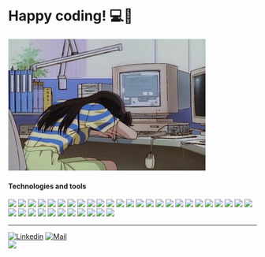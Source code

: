 

# Happy coding! 💻👋
<img src="gif2.gif" />

#### Technologies and tools
<p>
	<img src="https://img.shields.io/badge/-Visual%20Studio%20Code-23A9F2?style=flat-square&logo=Visual%20Studio%20Code&logoColor=white"/>
	<img src="https://img.shields.io/badge/-Github-181717?style=flat-square&logo=GitHub&logoColor=white"/>
	<img src="https://img.shields.io/badge/-Git-F44D27?style=flat-square&logo=Git&logoColor=white"/>
	<img src="https://img.shields.io/badge/-NPM-CB3837?style=flat-square&logo=NPM&logoColor=white"/>
	<img src="https://img.shields.io/badge/-Apache-D22128?style=flat-square&logo=Apache&logoColor=white"/>
	<img src="https://img.shields.io/badge/-Trello-0079BF?style=flat-square&logo=Trello&logoColor=white"/>
	<img src="https://img.shields.io/badge/-Slack-E01563?style=flat-square&logo=Slack&logoColor=white"/>
	<img src="https://img.shields.io/badge/-MySQL-F29111?style=flat-square&logo=MySQL&logoColor=white"/>
	<img src="https://img.shields.io/badge/-Laravel-F55247?style=flat-square&logo=Laravel&logoColor=white"/>
	<img src="https://img.shields.io/badge/-HTML5-E34F26?style=flat-square&logo=HTML5&logoColor=white"/>
	<img src="https://img.shields.io/badge/-CSS3-1572B6?style=flat-square&logo=CSS3&logoColor=white"/>
	<img src="https://img.shields.io/badge/-Sass-CC6699?style=flat-square&logo=Sass&logoColor=white"/>
	<img src="https://img.shields.io/badge/-Bootstrap-7952B3?style=flat-square&logo=Bootstrap&logoColor=white"/>
	<img src="https://img.shields.io/badge/-Wordpress-21759B?style=flat-square&logo=Wordpress&logoColor=white"/>
	<img src="https://img.shields.io/badge/-MongoDB-47A248?style=flat-square&logo=MongoDB&logoColor=white"/>
	<img src="https://img.shields.io/badge/-Postman-FF6C37?style=flat-square&logo=Postman&logoColor=white"/>
	<img src="https://img.shields.io/badge/-Flutter-02569B?style=flat-square&logo=Flutter&logoColor=white"/>
	<img src="https://img.shields.io/badge/-jQuery-0769AD?style=flat-square&logo=jQuery&logoColor=white"/>
	<img src="https://img.shields.io/badge/-JavaScript-F7DF1E?style=flat-square&logo=JavaScript&logoColor=white"/>
	<img src="https://img.shields.io/badge/-React-61DAFB?style=flat-square&logo=React&logoColor=white"/>
	<img src="https://img.shields.io/badge/-Redux-764ABC?style=flat-square&logo=Redux&logoColor=white"/>
	<img src="https://img.shields.io/badge/-Node.js-339933?style=flat-square&logo=Node.js&logoColor=white"/>
	<img src="https://img.shields.io/badge/-Socket.io-010101?style=flat-square&logo=Socket.io&logoColor=white"/>
	<img src="https://img.shields.io/badge/-Express-000000?style=flat-square&logo=Express&logoColor=white"/>
	<img src="https://img.shields.io/badge/-XAMPP-FB7A24?style=flat-square&logo=XAMPP&logoColor=white"/>
	<img src="https://img.shields.io/badge/-Composer-885630?style=flat-square&logo=Composer&logoColor=white"/>
	<img src="https://img.shields.io/badge/-Dart-0175C2?style=flat-square&logo=Dart&logoColor=white"/>
	<img src="https://img.shields.io/badge/-WooCommerce-96588A?style=flat-square&logo=WooCommerce&logoColor=white"/>
	<img src="https://img.shields.io/badge/-PHP-777BB4?style=flat-square&logo=PHP&logoColor=white"/>
	<img src="https://img.shields.io/badge/-Windows-0078D6?style=flat-square&logo=Windows&logoColor=white"/>
	<img src="https://img.shields.io/badge/-Android-3DDC84?style=flat-square&logo=Android&logoColor=white"/>
	<img src="https://img.shields.io/badge/-Android%20Studio-3DDC84?style=flat-square&logo=Android%20Studio&logoColor=white"/>
	<img src="https://img.shields.io/badge/-Linux-FCC624?style=flat-square&logo=Linux&logoColor=white"/>
	<img src="https://img.shields.io/badge/-Apache%20Cordova-E8E8E8?style=flat-square&logo=Apache%20Cordova&logoColor=white"/>
	<img src="https://img.shields.io/badge/-Figma-F24E1E?style=flat-square&logo=Figma&logoColor=white"/>
	<img src="https://img.shields.io/badge/-FileZilla-BF0000?style=flat-square&logo=FileZilla&logoColor=white"/>

	
</p>

---
[![Linkedin](https://img.shields.io/badge/-Celestino%20Caterino-blue?style=flat-square&logo=linkedin&logoColor=white&link=https://www.linkedin.com/in/celestino-caterino/)](https://www.linkedin.com/in/celestino-caterino/)
[![Mail](https://img.shields.io/badge/-celestecaterino@gmail.com-gray?style=flat-square&logo=gmail&logoColor=red&link=)](mailto:celestecaterino@gmail.com)\
![](https://komarev.com/ghpvc/?username=CelestinoCaterino)


